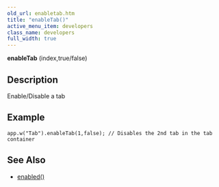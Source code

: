 ```yaml
---
old_url: enabletab.htm
title: "enableTab()"
active_menu_item: developers
class_name: developers
full_width: true
---
```



**enableTab** (index,true/false)

## Description

Enable/Disable a tab

## Example

     
    app.w("Tab").enableTab(1,false); // Disables the 2nd tab in the tab container
     
   

## See Also

 - [enabled()](/developers/documentation/scripting-apis/client-api/widget-data-state-manipulation/enabled)


